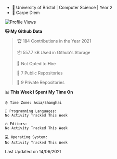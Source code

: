 - :school: University of Bristol | Computer Science | Year 2
- :musical_keyboard: Carpe Diem

<!--START_SECTION:waka-->
![Profile Views](http://img.shields.io/badge/Profile%20Views-20-blue)

**🐱 My Github Data** 

> 🏆 184 Contributions in the Year 2021
 > 
> 📦 557.7 kB Used in Github's Storage 
 > 
> 🚫 Not Opted to Hire
 > 
> 📜 7 Public Repositories 
 > 
> 🔑 9 Private Repositories  
 > 
📊 **This Week I Spent My Time On** 

```text
⌚︎ Time Zone: Asia/Shanghai

💬 Programming Languages: 
No Activity Tracked This Week

🔥 Editors: 
No Activity Tracked This Week

💻 Operating System: 
No Activity Tracked This Week

```


 Last Updated on 14/06/2021
<!--END_SECTION:waka-->